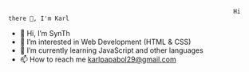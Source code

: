                                                                    Hi there 👋, I'm Karl
- 👋 Hi, I’m SynTh
- 👀 I’m interested in Web Development (HTML & CSS)
- 🌱 I’m currently learning JavaScript and other languages
- 📫 How to reach me karlpapabol29@gmail.com

<!---
synth29/synth29 is a ✨ special ✨ repository because its `README.md` (this file) appears on your GitHub profile.
You can click the Preview link to take a look at your changes.
--->
